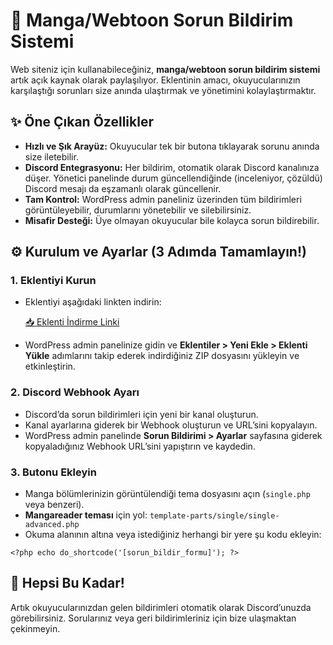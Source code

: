 <h1>📢 Manga/Webtoon Sorun Bildirim Sistemi</h1>

<p>Web siteniz için kullanabileceğiniz, <strong>manga/webtoon sorun bildirim sistemi</strong> artık açık kaynak olarak paylaşılıyor. 
Eklentinin amacı, okuyucularınızın karşılaştığı sorunları size anında ulaştırmak ve yönetimini kolaylaştırmaktır.</p>

<h2>✨ Öne Çıkan Özellikler</h2>
<ul>
  <li><strong>Hızlı ve Şık Arayüz:</strong> Okuyucular tek bir butona tıklayarak sorunu anında size iletebilir.</li>
  <li><strong>Discord Entegrasyonu:</strong> Her bildirim, otomatik olarak Discord kanalınıza düşer. Yönetici panelinde durum güncellendiğinde (inceleniyor, çözüldü) Discord mesajı da eşzamanlı olarak güncellenir.</li>
  <li><strong>Tam Kontrol:</strong> WordPress admin paneliniz üzerinden tüm bildirimleri görüntüleyebilir, durumlarını yönetebilir ve silebilirsiniz.</li>
  <li><strong>Misafir Desteği:</strong> Üye olmayan okuyucular bile kolayca sorun bildirebilir.</li>
</ul>

<h2>⚙️ Kurulum ve Ayarlar (3 Adımda Tamamlayın!)</h2>

<h3>1. Eklentiyi Kurun</h3>
<ul>
  <li>Eklentiyi aşağıdaki linkten indirin:</li>
  <p><a href="https://github.com/turanbagtur/manga-sorun-bildirme-eklentisi/releases/tag/sorunbildirim-v1.4">📥 Eklenti İndirme Linki</a></p>
  <li>WordPress admin panelinize gidin ve <strong>Eklentiler > Yeni Ekle > Eklenti Yükle</strong> adımlarını takip ederek indirdiğiniz ZIP dosyasını yükleyin ve etkinleştirin.</li>
</ul>

<h3>2. Discord Webhook Ayarı</h3>
<ul>
  <li>Discord’da sorun bildirimleri için yeni bir kanal oluşturun.</li>
  <li>Kanal ayarlarına giderek bir Webhook oluşturun ve URL’sini kopyalayın.</li>
  <li>WordPress admin panelinde <strong>Sorun Bildirimi > Ayarlar</strong> sayfasına giderek kopyaladığınız Webhook URL’sini yapıştırın ve kaydedin.</li>
</ul>

<h3>3. Butonu Ekleyin</h3>
<ul>
  <li>Manga bölümlerinizin görüntülendiği tema dosyasını açın (<code>single.php</code> veya benzeri).</li>
  <li><strong>Mangareader teması</strong> için yol: <code>template-parts/single/single-advanced.php</code></li>
  <li>Okuma alanının altına veya istediğiniz herhangi bir yere şu kodu ekleyin:</li>
</ul>

<pre><code>&lt;?php echo do_shortcode('[sorun_bildir_formu]'); ?&gt;
</code></pre>

<h2>🎉 Hepsi Bu Kadar!</h2>
<p>Artık okuyucularınızdan gelen bildirimleri otomatik olarak Discord’unuzda görebilirsiniz. Sorularınız veya geri bildirimleriniz için bize ulaşmaktan çekinmeyin.</p>
